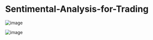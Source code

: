 # Sentimental-Analysis-for-Trading
![image](https://github.com/SkySupreme/Sentimental-Analysis-for-Trading/assets/128055725/29bce222-1711-4883-8ec6-5ce80f4e58b4)

![image](https://github.com/SkySupreme/Sentimental-Analysis-for-Trading/assets/128055725/f03f39d7-eb0d-4a76-a41e-4b05b21c6b10)

